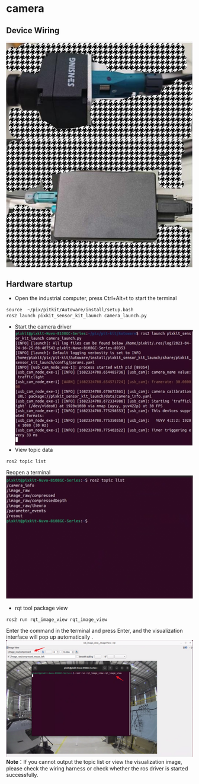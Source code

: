 # camera
## Device Wiring
  ![avatar](./image/camera_picture/camera.jpg)
## Hardware startup
- Open the industrial computer, press Ctrl+Alt+t to start the terminal
```shell
source  ~/pix/pitkit/Autoware/install/setup.bash 
ros2 launch pixkit_sensor_kit_launch camera_launch.py 
```
- Start the camera driver
    ![avatar](./image/camera_picture/Snipaste_2023-04-24_16-25-22.png)
- View topic data
```shell
ros2 topic list
```
Reopen a terminal
    ![avatar](./image/camera_picture/Snipaste_2023-04-24_16-26-17.png)
-  rqt tool package view
```shell
ros2 run rqt_image_view rqt_image_view
```
Enter the command in the terminal and press Enter, and the visualization interface will pop up automatically .
    ![avatar](./image/camera_picture/Snipaste_2023-04-24_16-28-52.png)
**Note**：If you cannot output the topic list or view the visualization image, please check the wiring harness or check whether the ros driver is started successfully.